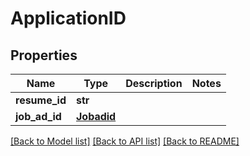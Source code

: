 # ApplicationID


## Properties
Name | Type | Description | Notes
------------ | ------------- | ------------- | -------------
**resume_id** | **str** |  | 
**job_ad_id** | [**Jobadid**](Jobadid.md) |  | 

[[Back to Model list]](../README.md#documentation-for-models) [[Back to API list]](../README.md#documentation-for-api-endpoints) [[Back to README]](../README.md)


